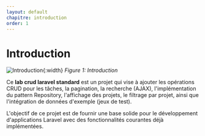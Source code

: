 ```yaml
---
layout: default
chapitre: introduction
order: 1
---
```



# Introduction



![Introduction](./introduction/images/introduction.png){:width}
*Figure 1: Introduction*

<!-- note -->

Ce **lab crud laravel standard** est un projet qui vise à ajouter les opérations CRUD pour les tâches, la pagination, la recherche (AJAX), l'implémentation du pattern Repository, l'affichage des projets, le filtrage par projet, ainsi que l'intégration de données d'exemple (jeux de test).

L'objectif de ce projet est de fournir une base solide pour le développement d'applications Laravel avec des fonctionnalités courantes déjà implémentées.

<!-- new slide -->
